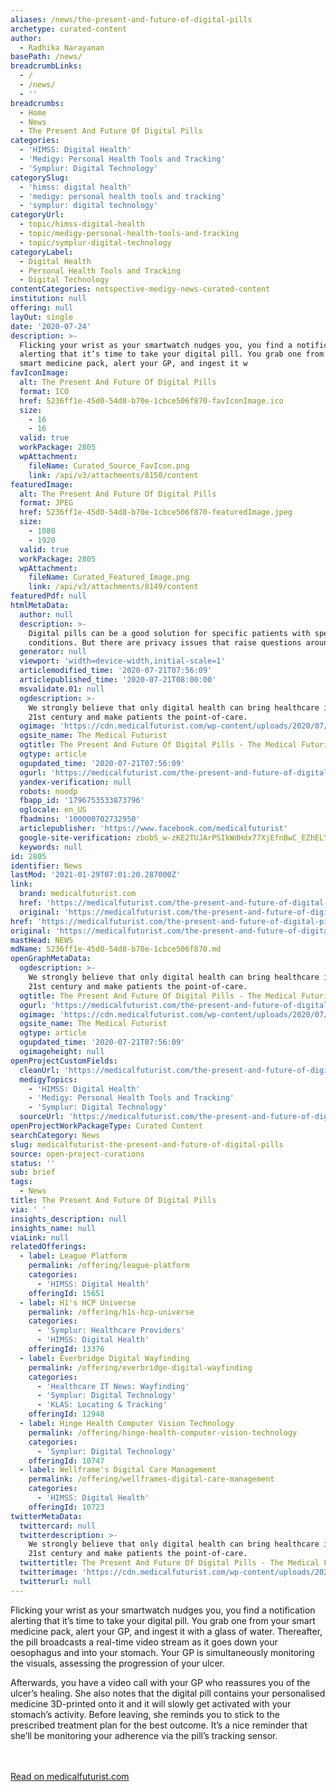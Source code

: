 ```yaml
---
aliases: /news/the-present-and-future-of-digital-pills
archetype: curated-content
author:
  - Radhika Narayanan
basePath: /news/
breadcrumbLinks:
  - /
  - /news/
  - ''
breadcrumbs:
  - Home
  - News
  - The Present And Future Of Digital Pills
categories:
  - 'HIMSS: Digital Health'
  - 'Medigy: Personal Health Tools and Tracking'
  - 'Symplur: Digital Technology'
categorySlug:
  - 'himss: digital health'
  - 'medigy: personal health tools and tracking'
  - 'symplur: digital technology'
categoryUrl:
  - topic/himss-digital-health
  - topic/medigy-personal-health-tools-and-tracking
  - topic/symplur-digital-technology
categoryLabel:
  - Digital Health
  - Personal Health Tools and Tracking
  - Digital Technology
contentCategories: netspective-medigy-news-curated-content
institution: null
offering: null
layOut: single
date: '2020-07-24'
description: >-
  Flicking your wrist as your smartwatch nudges you, you find a notification
  alerting that it’s time to take your digital pill. You grab one from your
  smart medicine pack, alert your GP, and ingest it w
favIconImage:
  alt: The Present And Future Of Digital Pills
  format: ICO
  href: 5236ff1e-45d0-54d8-b70e-1cbce506f870-favIconImage.ico
  size:
    - 16
    - 16
  valid: true
  workPackage: 2805
  wpAttachment:
    fileName: Curated_Source_FavIcon.png
    link: /api/v3/attachments/8150/content
featuredImage:
  alt: The Present And Future Of Digital Pills
  format: JPEG
  href: 5236ff1e-45d0-54d8-b70e-1cbce506f870-featuredImage.jpeg
  size:
    - 1080
    - 1920
  valid: true
  workPackage: 2805
  wpAttachment:
    fileName: Curated_Featured_Image.png
    link: /api/v3/attachments/8149/content
featuredPdf: null
htmlMetaData:
  author: null
  description: >-
    Digital pills can be a good solution for specific patients with specific
    conditions. But there are privacy issues that raise questions around it.
  generator: null
  viewport: 'width=device-width,initial-scale=1'
  articlemodified_time: '2020-07-21T07:56:09'
  articlepublished_time: '2020-07-21T08:00:00'
  msvalidate.01: null
  ogdescription: >-
    We strongly believe that only digital health can bring healthcare into the
    21st century and make patients the point-of-care.
  ogimage: 'https://cdn.medicalfuturist.com/wp-content/uploads/2020/07/185_tmf-01.png'
  ogsite_name: The Medical Futurist
  ogtitle: The Present And Future Of Digital Pills - The Medical Futurist
  ogtype: article
  ogupdated_time: '2020-07-21T07:56:09'
  ogurl: 'https://medicalfuturist.com/the-present-and-future-of-digital-pills'
  yandex-verification: null
  robots: noodp
  fbapp_id: '1796753533873796'
  oglocale: en_US
  fbadmins: '100000702732950'
  articlepublisher: 'https://www.facebook.com/medicalfuturist'
  google-site-verification: zbobS_w-zKE2TUJArPSIkWdHdx77XjEfnBwC_EZhELY
  keywords: null
id: 2805
identifier: News
lastMod: '2021-01-29T07:01:20.287000Z'
link:
  brand: medicalfuturist.com
  href: 'https://medicalfuturist.com/the-present-and-future-of-digital-pills/'
  original: 'https://medicalfuturist.com/the-present-and-future-of-digital-pills/'
href: 'https://medicalfuturist.com/the-present-and-future-of-digital-pills/'
original: 'https://medicalfuturist.com/the-present-and-future-of-digital-pills/'
mastHead: NEWS
mdName: 5236ff1e-45d0-54d8-b70e-1cbce506f870.md
openGraphMetaData:
  ogdescription: >-
    We strongly believe that only digital health can bring healthcare into the
    21st century and make patients the point-of-care.
  ogtitle: The Present And Future Of Digital Pills - The Medical Futurist
  ogurl: 'https://medicalfuturist.com/the-present-and-future-of-digital-pills'
  ogimage: 'https://cdn.medicalfuturist.com/wp-content/uploads/2020/07/185_tmf-01.png'
  ogsite_name: The Medical Futurist
  ogtype: article
  ogupdated_time: '2020-07-21T07:56:09'
  ogimageheight: null
openProjectCustomFields:
  cleanUrl: 'https://medicalfuturist.com/the-present-and-future-of-digital-pills/'
  medigyTopics:
    - 'HIMSS: Digital Health'
    - 'Medigy: Personal Health Tools and Tracking'
    - 'Symplur: Digital Technology'
  sourceUrl: 'https://medicalfuturist.com/the-present-and-future-of-digital-pills/'
openProjectWorkPackageType: Curated Content
searchCategory: News
slug: medicalfuturist-the-present-and-future-of-digital-pills
source: open-project-curations
status: ''
sub: brief
tags:
  - News
title: The Present And Future Of Digital Pills
via: ' '
insights_description: null
insights_name: null
viaLink: null
relatedOfferings:
  - label: League Platform
    permalink: /offering/league-platform
    categories:
      - 'HIMSS: Digital Health'
    offeringId: 15651
  - label: H1's HCP Universe
    permalink: /offering/h1s-hcp-universe
    categories:
      - 'Symplur: Healthcare Providers'
      - 'HIMSS: Digital Health'
    offeringId: 13376
  - label: Everbridge Digital Wayfinding
    permalink: /offering/everbridge-digital-wayfinding
    categories:
      - 'Healthcare IT News: Wayfinding'
      - 'Symplur: Digital Technology'
      - 'KLAS: Locating & Tracking'
    offeringId: 12948
  - label: Hinge Health Computer Vision Technology
    permalink: /offering/hinge-health-computer-vision-technology
    categories:
      - 'Symplur: Digital Technology'
    offeringId: 10747
  - label: Wellframe's Digital Care Management
    permalink: /offering/wellframes-digital-care-management
    categories:
      - 'HIMSS: Digital Health'
    offeringId: 10723
twitterMetaData:
  twittercard: null
  twitterdescription: >-
    We strongly believe that only digital health can bring healthcare into the
    21st century and make patients the point-of-care.
  twittertitle: The Present And Future Of Digital Pills - The Medical Futurist
  twitterimage: 'https://cdn.medicalfuturist.com/wp-content/uploads/2020/07/185_tmf-01.png'
  twitterurl: null
---
```

Flicking your wrist as your smartwatch nudges you, you find a notification alerting that it’s time to take your digital pill. You grab one from your smart medicine pack, alert your GP, and ingest it with a glass of water. Thereafter, the pill broadcasts a real-time video stream as it goes down your oesophagus and into your stomach. Your GP is simultaneously monitoring the visuals, assessing the progression of your ulcer. 

Afterwards, you have a video call with your GP who reassures you of the ulcer’s healing. She also notes that the digital pill contains your personalised medicine 3D-printed onto it and it will slowly get activated with your stomach’s activity. Before leaving, she reminds you to stick to the prescribed treatment plan for the best outcome. It’s a nice reminder that she’ll be monitoring your adherence via the pill’s tracking sensor.

<br><br><a target="_blank" href=https://medicalfuturist.com/the-present-and-future-of-digital-pills/>Read on medicalfuturist.com</a>